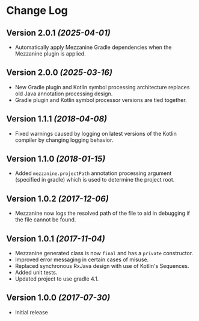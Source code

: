 Change Log
==========

Version 2.0.1 *(2025-04-01)*
----------------------------
- Automatically apply Mezzanine Gradle dependencies when the Mezzanine plugin is applied.

Version 2.0.0 *(2025-03-16)*
----------------------------
- New Gradle plugin and Kotlin symbol processing architecture replaces old Java annotation processing design.
- Gradle plugin and Kotlin symbol processor versions are tied together.

Version 1.1.1 *(2018-04-08)*
----------------------------
- Fixed warnings caused by logging on latest versions of the Kotlin compiler by changing logging behavior.

Version 1.1.0 *(2018-01-15)*
----------------------------
- Added `mezzanine.projectPath` annotation processing argument (specified in gradle) which is used to determine the project root.

Version 1.0.2 *(2017-12-06)*
----------------------------
- Mezzanine now logs the resolved path of the file to aid in debugging if the file cannot be found.

Version 1.0.1 *(2017-11-04)*
----------------------------
- Mezzanine generated class is now `final` and has a `private` constructor.
- Improved error messaging in certain cases of misuse.
- Replaced synchronous RxJava design with use of Kotlin's Sequences.
- Added unit tests.
- Updated project to use gradle 4.1.

Version 1.0.0 *(2017-07-30)*
----------------------------
- Initial release
